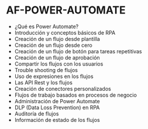# AF-POWER-AUTOMATE

- ¿Qué es Power Automate?
- Introducción y conceptos básicos de RPA
- Creación de un flujo desde plantilla
- Creación de un flujo desde cero
- Creación de un flujo de botón para tareas repetitivas
- Creación de un flujo de aprobación
- Compartir los flujos con los usuarios
- Trouble shooting de flujos
- Uso de expresiones en los flujos
- Las API Rest y los flujos
- Creación de conectores personalizados
- Flujos de trabajo basados en procesos de negocio
- Administración de Power Automate
- DLP (Data Loss Prevention) en RPA
- Auditoría de flujos
- Información de estado de los flujos
